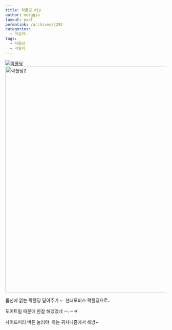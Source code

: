 ```yaml
---
title: 락폴딩 diy
author: netggio
layout: post
permalink: /archives/2293
categories:
  - 미실이~
tags:
  - 락폴딩
  - 미실이
---
```

[<img class="alignnone" src="https://farm4.staticflickr.com/3836/14946553365_ec4185c649_o.jpg" alt="락폴딩" />][1][<img class="alignnone" src="https://farm4.staticflickr.com/3881/14943467251_8fd5c2b9eb_o.png" alt="락폴딩2" width="556" height="704" />][2]

옵션에 없는 락폴딩 달아주기 ~  현대모비스 락폴딩으로..

도어트림 때문에 한참 해맸었네 ㅡ.ㅡㅋ

사이드미러 버튼 눌러야  하는 귀차니즘에서 해방~

&nbsp;

&nbsp;

&nbsp;

 [1]: https://farm4.staticflickr.com/3836/14946553365_ec4185c649_o.jpg "락폴딩"
 [2]: https://farm4.staticflickr.com/3881/14943467251_8fd5c2b9eb_o.png "락폴딩2"